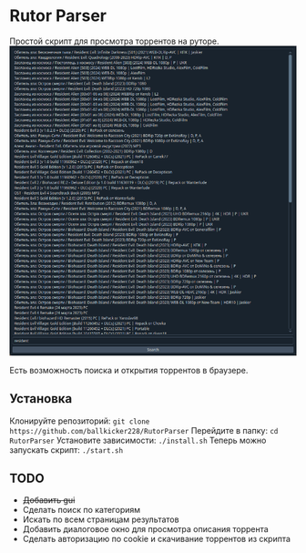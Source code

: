 # Rutor Parser

Простой скрипт для просмотра торрентов на руторе.
![Screen](screenshot.png)

Есть возможность поиска и открытия торрентов в браузере.

## Установка

Клонируйте репозиторий:
```git clone https://github.com/ballkicker228/RutorParser```
Перейдите в папку:
```cd RutorParser```
Установите зависимости:
```./install.sh```
Теперь можно запускать скрипт:
```./start.sh```

## TODO

- ~~Добавить gui~~
- Сделать поиск по категориям
- Искать по всем страницам результатов
- Добавить диалоговое окно для просмотра описания торрента
- Сделать авторизацию по cookie и скачивание торрентов из скрипта
